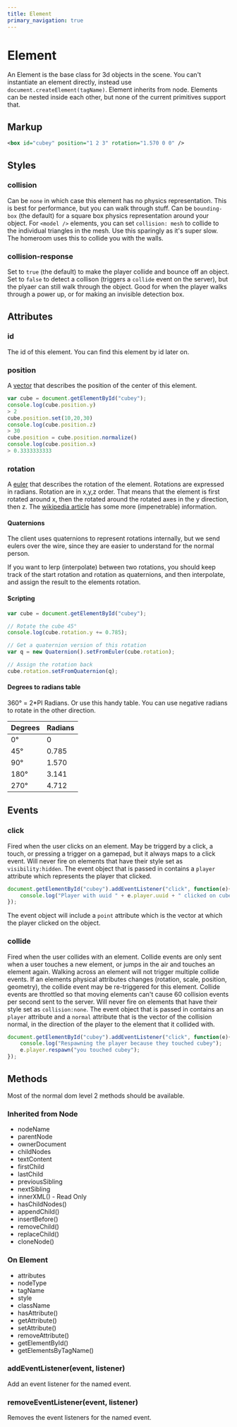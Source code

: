 ```yaml
---
title: Element
primary_navigation: true
---
```


# Element

An Element is the base class for 3d objects in the scene. You can't instantiate an element directly, instead use `document.createElement(tagName)`. Element inherits from node. Elements can be nested inside each other, but none of the current primitives support that.

## Markup

```xml
<box id="cubey" position="1 2 3" rotation="1.570 0 0" />
```

## Styles

### collision

Can be `none` in which case this element has no physics representation. This is best for performance, but you can walk through stuff. Can be `bounding-box` (the default) for a square box physics representation around your object. For `<model />` elements, you can set `collision: mesh` to collide to the individual triangles in the mesh. Use this sparingly as it's super slow. The homeroom uses this to collide you with the walls.

### collision-response

Set to `true` (the default) to make the player collide and bounce off an object. Set to `false` to detect a collison (triggers a `collide` event on the server), but the plyaer can still walk through the object. Good for when the player walks through a power up, or for making an invisible detection box.

## Attributes

### id

The id of this element. You can find this element by id later on.

### position

A [vector](/vector.html) that describes the position of the center of this element.

```javascript
var cube = document.getElementById("cubey");
console.log(cube.position.y) 
> 2
cube.position.set(10,20,30)
console.log(cube.position.z) 
> 30
cube.position = cube.position.normalize()
console.log(cube.position.x) 
> 0.3333333333
```

### rotation

A [euler](/euler.html) that describes the rotation of the element. Rotations are expressed in radians. Rotation are in x,y,z order. That means that the element is first rotated around x, then the rotated around the rotated axes in the y direction, then z. The [wikipedia article](http://en.wikipedia.org/wiki/Euler_angles) has some more (impenetrable) information.

#### Quaternions

The client uses quaternions to represent rotations internally, but we send eulers over the wire, since they are easier to understand for the normal person. 

If you want to lerp (interpolate) between two rotations, you should keep track of the start rotation and rotation as quaternions, and then interpolate, and assign the result to the elements rotation.

#### Scripting

```javascript
var cube = document.getElementById("cubey");

// Rotate the cube 45°
console.log(cube.rotation.y += 0.785);

// Get a quaternion version of this rotation
var q = new Quaternion().setFromEuler(cube.rotation);

// Assign the rotation back
cube.rotation.setFromQuaternion(q);
```

#### Degrees to radians table

360° = 2*PI Radians. Or use this handy table. You can use negative radians to rotate in the other direction.

 Degrees | Radians 
---------|---------
0° | 0
45° | 0.785
90° | 1.570
180° | 3.141
270° | 4.712

## Events

### click

Fired when the user clicks on an element. May be triggerd by a click, a touch, or pressing a trigger on a gamepad, but it always maps to a click event. Will never fire on elements that have their style set as `visibility:hidden`. The event object that is passed in contains a `player` attribute which represents the player that clicked.

```javascript
document.getElementById("cubey").addEventListener("click", function(e){
    console.log("Player with uuid " + e.player.uuid + " clicked on cubey");
});
```

The event object will include a `point` attribute which is the vector at which the player clicked on the object.

### collide

Fired when the user collides with an element. Collide events are only sent when a user touches a new element, or jumps in the air and touches an element again. Walking across an element will not trigger multiple collide events. If an elements physical attributes changes (rotation, scale, position, geometry), the collide event may be re-triggered for this element. Collide events are throttled so that moving elements can't cause 60 collision events per second sent to the server. Will never fire on elements that have their style set as `collision:none`. The event object that is passed in contains an `player` attribute and a `normal` attribute that is the vector of the collision normal, in the direction of the player to the element that it collided with.

```javascript
document.getElementById("cubey").addEventListener("click", function(e){
    console.log("Respawning the player because they touched cubey");
    e.player.respawn("you touched cubey");
});
```

## Methods

Most of the normal dom level 2 methods should be available.

### Inherited from Node

- nodeName
- parentNode
- ownerDocument
- childNodes
- textContent
- firstChild
- lastChild
- previousSibling
- nextSibling
- innerXML() - Read Only
- hasChildNodes()
- appendChild()
- insertBefore()
- removeChild()
- replaceChild()
- cloneNode()

### On Element
- attributes
- nodeType
- tagName
- style
- className
- hasAttribute()
- getAttribute()
- setAttribute()
- removeAttribute()
- getElementById()
- getElementsByTagName()

### addEventListener(event, listener)

Add an event listener for the named event.

### removeEventListener(event, listener)

Removes the event listeners for the named event.


